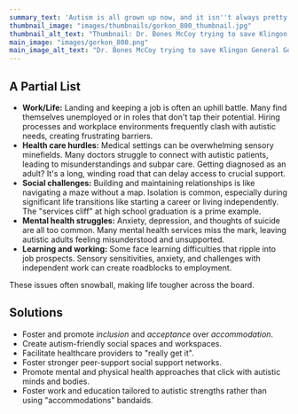 ```yaml
---
summary_text: 'Autism is all grown up now, and it isn''t always pretty. Autistic adults face a multitude of significant, endemic challenges.'
thumbnail_image: "images/thumbnails/gorkon_800_thumbnail.jpg"
thumbnail_alt_text: "Thumbnail: Dr. Bones McCoy trying to save Klingon General Gorkon in the Star Trek movie _The Undiscovered Country_"
main_image: "images/gorkon_800.png"
main_image_alt_text: "Dr. Bones McCoy trying to save Klingon General Gorkon in the Star Trek movie _The Undiscovered Country_."
---
```


## A Partial List
- **Work/Life:** Landing and keeping a job is often an uphill battle. Many find themselves unemployed or in roles that 
 don't tap their potential. Hiring processes and workplace environments frequently clash with autistic needs, creating 
 frustrating barriers.
- **Health care hurdles:** Medical settings can be overwhelming sensory minefields. Many doctors struggle to connect with 
 autistic patients, leading to misunderstandings and subpar care. Getting diagnosed as an adult? It's a long, winding road 
 that can delay access to crucial support.
- **Social challenges:** Building and maintaining relationships is like navigating a maze without a map. Isolation is common, 
 especially during significant life transitions like starting a career or living independently. The "services cliff" at high 
 school graduation is a prime example.
- **Mental health struggles:** Anxiety, depression, and thoughts of suicide are all too common. Many mental health services miss 
 the mark, leaving autistic adults feeling misunderstood and unsupported.
- **Learning and working:** Some face learning difficulties that ripple into job prospects. Sensory sensitivities, anxiety, and 
 challenges with independent work can create roadblocks to employment.

These issues often snowball, making life tougher across the board.

## Solutions
- Foster and promote _inclusion_ and _acceptance_ over _accommodation_.
- Create autism-friendly social spaces and workspaces.
- Facilitate healthcare providers to "really get it".
- Foster stronger peer-support social support networks.
- Promote mental and physical health approaches that click with autistic minds and bodies.
- Foster work and education tailored to autistic strengths rather than using "accommodations" bandaids.